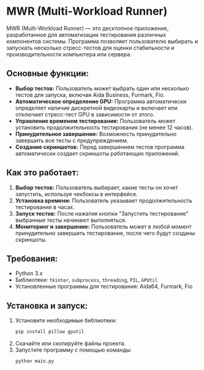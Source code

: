 # MWR (Multi-Workload Runner)

MWR (Multi-Workload Runner) — это десктопное приложение, разработанное для автоматизации тестирования различных компонентов системы. Программа позволяет пользователю выбирать и запускать несколько стресс-тестов для оценки стабильности и производительности компьютера или сервера.

## Основные функции:

- **Выбор тестов:** Пользователь может выбрать один или несколько тестов для запуска, включая Aida Business, Furmark, Fio.
- **Автоматическое определение GPU:** Программа автоматически определяет наличие дискретной видеокарты и включает или отключает стресс-тест GPU в зависимости от этого.
- **Управление временем тестирования:** Пользователь может установить продолжительность тестирования (не менее 12 часов).
- **Принудительное завершение:** Возможность принудительно завершить все тесты с предупреждением.
- **Создание скриншотов:** Перед завершением тестов программа автоматически создает скриншоты работающих приложений.

## Как это работает:

1. **Выбор тестов:** Пользователь выбирает, какие тесты он хочет запустить, используя чекбоксы в интерфейсе.
2. **Установка времени:** Пользователь указывает продолжительность тестирования в часах.
3. **Запуск тестов:** После нажатия кнопки "Запустить тестирование" выбранные тесты начинают выполняться.
4. **Мониторинг и завершение:** Пользователь может в любой момент принудительно завершить тестирование, после чего будут созданы скриншоты.

## Требования:

- Python 3.x
- Библиотеки: `tkinter`, `subprocess`, `threading`, `PIL`, `GPUtil`
- Установленные программы для тестирования: Aida64, Furmark, Fio

## Установка и запуск:

1. Установите необходимые библиотеки:
   ```bash
   pip install pillow gputil
   ```
2. Скачайте или скопируйте файлы проекта.
3. Запустите программу с помощью команды:
   ```bash
   python main.py
   ```